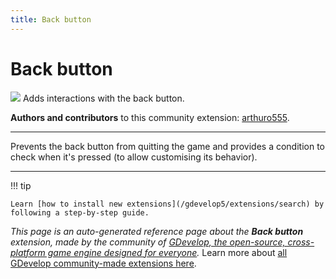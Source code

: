 ```yaml
---
title: Back button
---
```

# Back button

![](https://resources.gdevelop-app.com/assets/Icons/keyboard-backspace.svg)
Adds interactions with the back button.

**Authors and contributors** to this community extension: [arthuro555](https://gd.games/arthuro555).

---

Prevents the back button from quitting the game and provides a condition to check when it's pressed (to allow customising its behavior).

---

!!! tip

    Learn [how to install new extensions](/gdevelop5/extensions/search) by following a step-by-step guide.

*This page is an auto-generated reference page about the **Back button** extension, made by the community of [GDevelop, the open-source, cross-platform game engine designed for everyone](https://gdevelop.io/).* Learn more about [all GDevelop community-made extensions here](/gdevelop5/extensions).